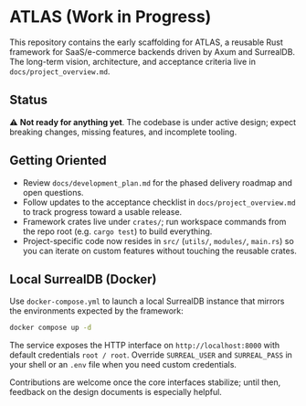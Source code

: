 # ATLAS (Work in Progress)

This repository contains the early scaffolding for ATLAS, a reusable Rust framework for SaaS/e-commerce backends driven by Axum and SurrealDB. The long-term vision, architecture, and acceptance criteria live in `docs/project_overview.md`.

## Status

⚠️ **Not ready for anything yet**. The codebase is under active design; expect breaking changes, missing features, and incomplete tooling.

## Getting Oriented

- Review `docs/development_plan.md` for the phased delivery roadmap and open questions.
- Follow updates to the acceptance checklist in `docs/project_overview.md` to track progress toward a usable release.
- Framework crates live under `crates/`; run workspace commands from the repo root (e.g. `cargo test`) to build everything.
- Project-specific code now resides in `src/` (`utils/`, `modules/`, `main.rs`) so you can iterate on custom features without touching the reusable crates.


## Local SurrealDB (Docker)

Use `docker-compose.yml` to launch a local SurrealDB instance that mirrors the environments expected by the framework:

```bash
docker compose up -d
```

The service exposes the HTTP interface on `http://localhost:8000` with default credentials `root / root`. Override `SURREAL_USER` and `SURREAL_PASS` in your shell or an `.env` file when you need custom credentials.

Contributions are welcome once the core interfaces stabilize; until then, feedback on the design documents is especially helpful.
